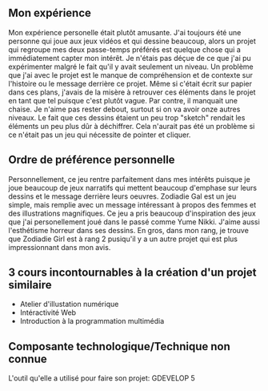 <h2>Mon expérience</h2> 
Mon expérience personelle était plutôt amusante. J'ai toujours été une personne qui joue aux jeux vidéos et qui dessine beaucoup, alors un projet qui regroupe mes deux passe-temps préférés est quelque chose qui a immédiatement capter mon intérêt. Je n'étais pas déçue de ce que j'ai pu expérimenter malgré le fait qu'il y avait seulement un niveau. Un problème que j'ai avec le projet est le manque de compréhension et de contexte sur l'histoire ou le message derrière ce projet. Même si c'était écrit sur papier dans ces plans, j'avais de la misère à retrouver ces éléments dans le projet en tant que tel puisque c'est plutôt vague. Par contre, il manquait une chaise. Je n'aime pas rester debout, surtout si on va avoir onze autres niveaux. Le fait que ces dessins étaient un peu trop "sketch" rendait les éléments un peu plus dûr à déchiffrer. Cela n'aurait pas été un problème si ce n'était pas un jeu qui nécessite de pointer et cliquer.

<h2>Ordre de préférence personnelle</h2> 
Personnellement, ce jeu rentre parfaitement dans mes intérêts puisque je joue beaucoup de jeux narratifs qui mettent beaucoup d'emphase sur leurs dessins et le message derrière leurs oeuvres. Zodiadie Gal est un jeu simple, mais remplie avec un message intéressant à propos des femmes et des illustrations magnifiques. Ce jeu a pris beaucoup d'inspiration des jeux que j'ai personellement joué dans le passé comme Yume Nikki. J'aime aussi l'esthétisme horreur dans ses dessins. En gros, dans mon rang, je trouve que Zodiadie Girl est à rang 2 pusiqu'il y a un autre projet qui est plus impressionnant dans mon avis. 

<h2>3 cours incontournables à la création d'un projet similaire</h2> 

- Atelier d'illustation numérique
- Intéractivité Web
- Introduction à la programmation multimédia

<h2>Composante technologique/Technique non connue</h2> 
L'outil qu'elle a utilisé pour faire son projet: GDEVELOP 5 
